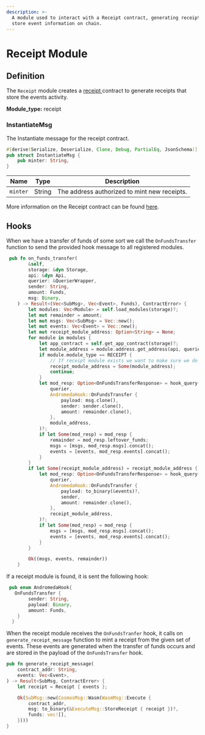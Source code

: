 ```yaml
---
description: >-
  A module used to interact with a Receipt contract, generating receipts that
  store event information on chain.
---
```


# Receipt Module

## Definition

The `Receipt` module creates a [receipt ](../../andromeda-digital-objects/receipt.md)contract to generate receipts that store the events activity.

**Module\_type:** receipt

### InstantiateMsg

The Instantiate message for the receipt contract.

```rust
#[derive(Serialize, Deserialize, Clone, Debug, PartialEq, JsonSchema)]
pub struct InstantiateMsg {
    pub minter: String,
}
```

| Name     | Type   | Description                                  |
| -------- | ------ | -------------------------------------------- |
| `minter` | String | The address authorized to mint new receipts. |

More information on the Receipt contract can be found [here](../../andromeda-digital-objects/receipt.md).

## Hooks

When we have a transfer of funds of some sort we call the `OnFundsTransfer` function to send the provided hook message to all registered modules.&#x20;

```rust
 pub fn on_funds_transfer(
        &self,
        storage: &dyn Storage,
        api: &dyn Api,
        querier: &QuerierWrapper,
        sender: String,
        amount: Funds,
        msg: Binary,
    ) -> Result<(Vec<SubMsg>, Vec<Event>, Funds), ContractError> {
        let modules: Vec<Module> = self.load_modules(storage)?;
        let mut remainder = amount;
        let mut msgs: Vec<SubMsg> = Vec::new();
        let mut events: Vec<Event> = Vec::new();
        let mut receipt_module_address: Option<String> = None;
        for module in modules {
            let app_contract = self.get_app_contract(storage)?;
            let module_address = module.address.get_address(api, querier, app_contract)?;
            if module.module_type == RECEIPT {
                // If receipt module exists we want to make sure we do it last.
                receipt_module_address = Some(module_address);
                continue;
            }
            let mod_resp: Option<OnFundsTransferResponse> = hook_query(
                querier,
                AndromedaHook::OnFundsTransfer {
                    payload: msg.clone(),
                    sender: sender.clone(),
                    amount: remainder.clone(),
                },
                module_address,
            )?;
            if let Some(mod_resp) = mod_resp {
                remainder = mod_resp.leftover_funds;
                msgs = [msgs, mod_resp.msgs].concat();
                events = [events, mod_resp.events].concat();
            }
        }
        if let Some(receipt_module_address) = receipt_module_address {
            let mod_resp: Option<OnFundsTransferResponse> = hook_query(
                querier,
                AndromedaHook::OnFundsTransfer {
                    payload: to_binary(&events)?,
                    sender,
                    amount: remainder.clone(),
                },
                receipt_module_address,
            )?;
            if let Some(mod_resp) = mod_resp {
                msgs = [msgs, mod_resp.msgs].concat();
                events = [events, mod_resp.events].concat();
            }
        }

        Ok((msgs, events, remainder))
    }
```

If a receipt module is found, it is sent the following hook:

```rust
 pub enum AndromedaHook{
   OnFundsTransfer {
        sender: String,
        payload: Binary,
        amount: Funds,
    }
  }
```

When the receipt module receives the `OnFundsTranfer` hook, it calls on `generate_receipt_message` function to mint a receipt from the given set of events. These events are generated when the transfer of funds occurs and are stored in the payload of the `OnFundsTransfer` hook.

```rust
pub fn generate_receipt_message(
    contract_addr: String,
    events: Vec<Event>,
) -> Result<SubMsg, ContractError> {
    let receipt = Receipt { events };

    Ok(SubMsg::new(CosmosMsg::Wasm(WasmMsg::Execute {
        contract_addr,
        msg: to_binary(&ExecuteMsg::StoreReceipt { receipt })?,
        funds: vec![],
    })))
}

```
